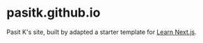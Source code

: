 # pasitk.github.io
Pasit K's site, built by adapted a starter template for [Learn Next.js](https://nextjs.org/learn).

